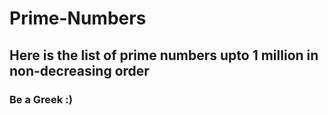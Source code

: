 # Prime-Numbers

## Here is the list of prime numbers upto 1 million in non-decreasing order

### Be a Greek :)
